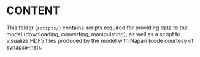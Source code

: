 # CONTENT  
This folder (`scripts/`) contains scripts required for providing data to the model (downloading, converting, manipulating), as well as a script to visualize HDF5 files produced by the model with Napari (code courtesy of [synapse-net](https://github.com/computational-cell-analytics/synapse-net)).


